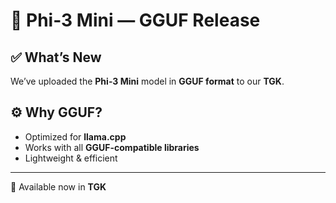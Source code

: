 # 📢 Phi-3 Mini — GGUF Release  

## ✅ What’s New  
We’ve uploaded the **Phi-3 Mini** model in **GGUF format** to our **TGK**.  

## ⚙️ Why GGUF?  
- Optimized for **llama.cpp**  
- Works with all **GGUF-compatible libraries**  
- Lightweight & efficient  

---

🔗 Available now in **TGK**
